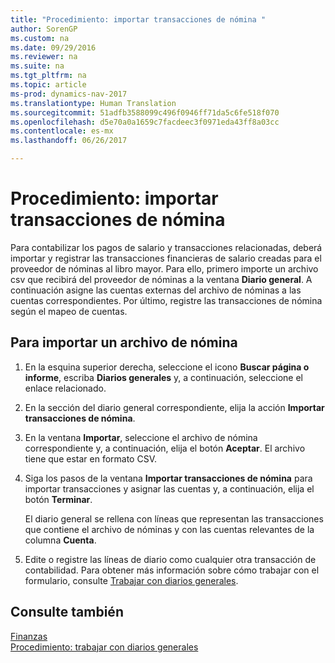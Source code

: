 ```yaml
---
title: "Procedimiento: importar transacciones de nómina "
author: SorenGP
ms.custom: na
ms.date: 09/29/2016
ms.reviewer: na
ms.suite: na
ms.tgt_pltfrm: na
ms.topic: article
ms-prod: dynamics-nav-2017
ms.translationtype: Human Translation
ms.sourcegitcommit: 51adfb3588099c496f0946ff71da5c6fe518f070
ms.openlocfilehash: d5e70a0a1659c7facdeec3f0971eda43ff8a03cc
ms.contentlocale: es-mx
ms.lasthandoff: 06/26/2017

---
```


# <a name="how-to-import-payroll-transactions"></a>Procedimiento: importar transacciones de nómina 
Para contabilizar los pagos de salario y transacciones relacionadas, deberá importar y registrar las transacciones financieras de salario creadas para el proveedor de nóminas al libro mayor. Para ello, primero importe un archivo csv que recibirá del proveedor de nóminas a la ventana **Diario general**. A continuación asigne las cuentas externas del archivo de nóminas a las cuentas correspondientes. Por último, registre las transacciones de nómina según el mapeo de cuentas.

## <a name="to-import-a-payroll-file"></a>Para importar un archivo de nómina
1. En la esquina superior derecha, seleccione el icono **Buscar página o informe**, escriba **Diarios generales** y, a continuación, seleccione el enlace relacionado.
2. En la sección del diario general correspondiente, elija la acción **Importar transacciones de nómina**.
3. En la ventana **Importar**, seleccione el archivo de nómina correspondiente y, a continuación, elija el botón **Aceptar**. El archivo tiene que estar en formato CSV. 
4. Siga los pasos de la ventana **Importar transacciones de nómina** para importar transacciones y asignar las cuentas y, a continuación, elija el botón **Terminar**.

    El diario general se rellena con líneas que representan las transacciones que contiene el archivo de nóminas y con las cuentas relevantes de la columna **Cuenta**.
4. Edite o registre las líneas de diario como cualquier otra transacción de contabilidad. Para obtener más información sobre cómo trabajar con el formulario, consulte [Trabajar con diarios generales](ui-work-general-journals.md).   

## <a name="see-also"></a>Consulte también
[Finanzas](finance-setup.md)  
[Procedimiento: trabajar con diarios generales](ui-work-general-journals.md)  

